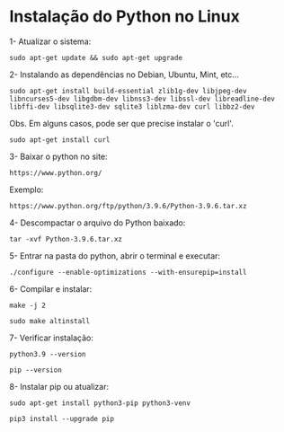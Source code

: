 # Instalação do Python no Linux


1- Atualizar o sistema: 

	sudo apt-get update && sudo apt-get upgrade

2- Instalando as dependências no Debian, Ubuntu, Mint, etc...

	sudo apt-get install build-essential zlib1g-dev libjpeg-dev libncurses5-dev libgdbm-dev libnss3-dev libssl-dev libreadline-dev libffi-dev libsqlite3-dev sqlite3 liblzma-dev curl libbz2-dev

Obs. Em alguns casos, pode ser que precise instalar o 'curl'.

	sudo apt-get install curl

3- Baixar o python no site:

	https://www.python.org/

Exemplo: 	

	https://www.python.org/ftp/python/3.9.6/Python-3.9.6.tar.xz

4- Descompactar o arquivo do Python baixado:

	tar -xvf Python-3.9.6.tar.xz

5- Entrar na pasta do python, abrir o terminal e executar:

	./configure --enable-optimizations --with-ensurepip=install

6- Compilar e instalar:

	make -j 2

	sudo make altinstall
	
7- Verificar instalação:

	python3.9 --version

	pip --version

8- Instalar pip ou atualizar:


	sudo apt-get install python3-pip python3-venv
	
	pip3 install --upgrade pip
